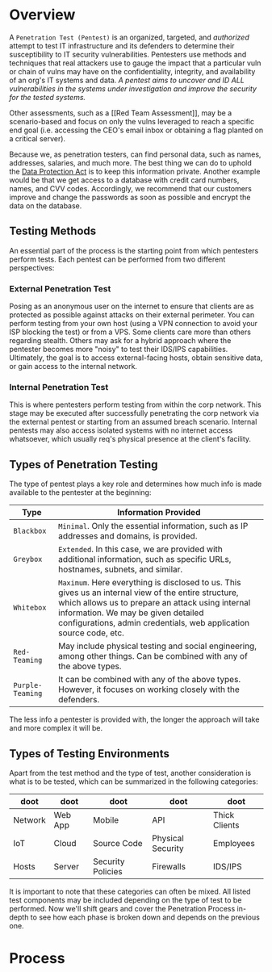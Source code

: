 # Overview
A `Penetration Test (Pentest)` is an organized, targeted, and *authorized* attempt to test IT infrastructure and its defenders to determine their susceptibility to IT security vulnerabilities. Pentesters use methods and techniques that real attackers use to gauge the impact that a particular vuln or chain of vulns may have on the confidentiality, integrity, and availability of an org's IT systems and data. *A pentest aims to uncover and ID ALL vulnerabilities in the systems under investigation and improve the security for the tested systems.*

Other assessments, such as a [[Red Team Assessment]], may be a scenario-based and focus on only the vulns leveraged to reach a specific end goal (i.e. accessing the CEO's email inbox or obtaining a flag planted on a critical server).

Because we, as penetration testers, can find personal data, such as names, addresses, salaries, and much more. The best thing we can do to uphold the [Data Protection Act](https://www.gov.uk/data-protection) is to keep this information private. Another example would be that we get access to a database with credit card numbers, names, and CVV codes. Accordingly, we recommend that our customers improve and change the passwords as soon as possible and encrypt the data on the database.
## Testing Methods
An essential part of the process is the starting point from which pentesters perform tests. Each pentest can be performed from two different perspectives:
### External Penetration Test
Posing as an anonymous user on the internet to ensure that clients are as protected as possible against attacks on their external perimeter. You can perform testing from your own host (using a VPN connection to avoid your ISP blocking the test) or from a VPS. Some clients care more than others regarding stealth. Others may ask for a hybrid approach where the pentester becomes more "noisy" to test their IDS/IPS capabilities. Ultimately, the goal is to access external-facing hosts, obtain sensitive data, or gain access to the internal network.
### Internal Penetration Test
This is where pentesters perform testing from within the corp network. This stage may be executed after successfully penetrating the corp network via the external pentest or starting from an assumed breach scenario. Internal pentests may also access isolated systems with no internet access whatsoever, which usually req's physical presence at the client's facility.
## Types of Penetration Testing
The type of pentest plays a key role and determines how much info is made available to the pentester at the beginning:

| **Type**         | **Information Provided**                                                                                                                                                                                                                                              |
| ---------------- | --------------------------------------------------------------------------------------------------------------------------------------------------------------------------------------------------------------------------------------------------------------------- |
| `Blackbox`       | `Minimal`. Only the essential information, such as IP addresses and domains, is provided.                                                                                                                                                                             |
| `Greybox`        | `Extended`. In this case, we are provided with additional information, such as specific URLs, hostnames, subnets, and similar.                                                                                                                                        |
| `Whitebox`       | `Maximum`. Here everything is disclosed to us. This gives us an internal view of the entire structure, which allows us to prepare an attack using internal information. We may be given detailed configurations, admin credentials, web application source code, etc. |
| `Red-Teaming`    | May include physical testing and social engineering, among other things. Can be combined with any of the above types.                                                                                                                                                 |
| `Purple-Teaming` | It can be combined with any of the above types. However, it focuses on working closely with the defenders.                                                                                                                                                            |
The less info a pentester is provided with, the longer the approach will take and more complex it will be.
## Types of Testing Environments
Apart from the test method and the type of test, another consideration is what is to be tested, which can be summarized in the following categories:

| doot    | doot    | doot              | doot              | doot          |
| ------- | ------- | ----------------- | ----------------- | ------------- |
| Network | Web App | Mobile            | API               | Thick Clients |
| IoT     | Cloud   | Source Code       | Physical Security | Employees     |
| Hosts   | Server  | Security Policies | Firewalls         | IDS/IPS       |

It is important to note that these categories can often be mixed. All listed test components may be included depending on the type of test to be performed. Now we'll shift gears and cover the Penetration Process in-depth to see how each phase is broken down and depends on the previous one.

# Process

